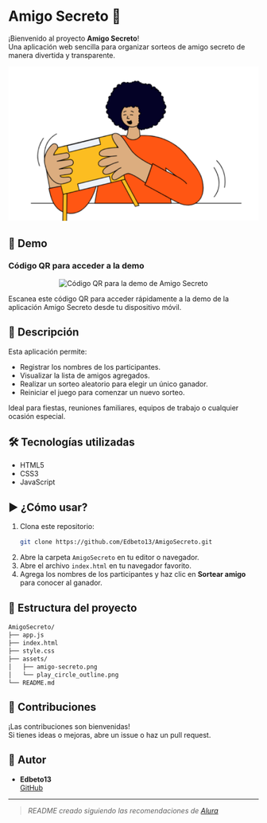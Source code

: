
# Amigo Secreto 🎁

¡Bienvenido al proyecto **Amigo Secreto**!  
Una aplicación web sencilla para organizar sorteos de amigo secreto de manera divertida y transparente.

<p align="center">
  <img src="assets/amigo-secreto.png" alt="Captura de pantalla de Amigo Secreto" width="700"/>
</p>

## 📸 Demo

### Código QR para acceder a la demo

<p align="center">
  <img src="../frame (1).png" alt="Código QR para la demo de Amigo Secreto" width="300"/>
</p>

Escanea este código QR para acceder rápidamente a la demo de la aplicación Amigo Secreto desde tu dispositivo móvil.

## 🚀 Descripción

Esta aplicación permite:
- Registrar los nombres de los participantes.
- Visualizar la lista de amigos agregados.
- Realizar un sorteo aleatorio para elegir un único ganador.
- Reiniciar el juego para comenzar un nuevo sorteo.

Ideal para fiestas, reuniones familiares, equipos de trabajo o cualquier ocasión especial.

## 🛠️ Tecnologías utilizadas

- HTML5
- CSS3
- JavaScript

## ▶️ ¿Cómo usar?

1. Clona este repositorio:
   ```bash
   git clone https://github.com/Edbeto13/AmigoSecreto.git
   ```
2. Abre la carpeta `AmigoSecreto` en tu editor o navegador.
3. Abre el archivo `index.html` en tu navegador favorito.
4. Agrega los nombres de los participantes y haz clic en **Sortear amigo** para conocer al ganador.

## 📂 Estructura del proyecto

```
AmigoSecreto/
├── app.js
├── index.html
├── style.css
├── assets/
│   ├── amigo-secreto.png
│   └── play_circle_outline.png
└── README.md
```

## 🤝 Contribuciones

¡Las contribuciones son bienvenidas!  
Si tienes ideas o mejoras, abre un issue o haz un pull request.

## 👤 Autor

- **Edbeto13**  
  [GitHub](https://github.com/Edbeto13)

---

> _README creado siguiendo las recomendaciones de [Alura](https://www.aluracursos.com/blog/como-escribir-un-readme-increible-en-tu-github)_
